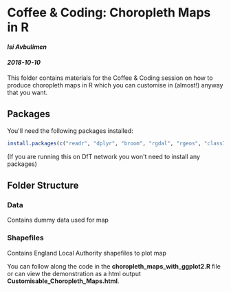 # Coffee & Coding: Choropleth Maps in R

#### *Isi Avbulimen*
#### *2018-10-10*

This folder contains materials for the Coffee & Coding session on how to produce choropleth maps in R which you can customise in (almost!) anyway that you want.


## Packages

You'll need the following packages installed:

``` r
install.packages(c("readr", "dplyr", "broom", "rgdal", "rgeos", "classInt", "ggplot2", "RColorBrewer", "viridis"))
```
(If you are running this on DfT network you won't need to install any packages)

## Folder Structure

### Data 
Contains dummy data used for map

### Shapefiles
Contains England Local Authority shapefiles to plot map

You can follow along the code in the **choropleth_maps_with_ggplot2.R** file or can view the demonstration as a html output **Customisable_Choropleth_Maps.html**.




